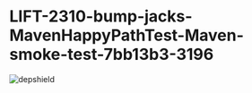 # LIFT-2310-bump-jacks-MavenHappyPathTest-Maven-smoke-test-7bb13b3-3196

![depshield](https://dev1.dev.depshield.sonatype.org/badges/depshield-testing/LIFT-2310-bump-jacks-MavenHappyPathTest-Maven-smoke-test-7bb13b3-3196/depshield.svg)